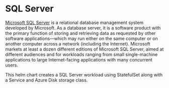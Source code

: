 # SQL Server

[Microsoft SQL Server](https://en.wikipedia.org/wiki/Microsoft_SQL_Server/) is a relational database management system developed by Microsoft. As a database server, it is a software product with the primary function of storing and retrieving data as requested by other software applications—which may run either on the same computer or on another computer across a network (including the Internet). Microsoft markets at least a dozen different editions of Microsoft SQL Server, aimed at different audiences and for workloads ranging from small single-machine applications to large Internet-facing applications with many concurrent users.


This helm chart creates a SQL Server workload using StatefulSet along with a Service and Azure Disk storage class.
